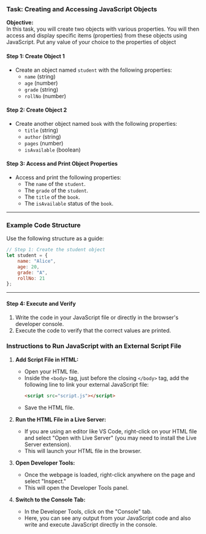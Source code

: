 ### Task: Creating and Accessing JavaScript Objects

**Objective:**  
In this task, you will create two objects with various properties. You will then access and display specific items (properties) from these objects using JavaScript.
Put any value of your choice to the properties of object


#### Step 1: Create Object 1

- Create an object named `student` with the following properties:
  - `name` (string)
  - `age` (number)
  - `grade` (string)
  - `rollNo` (number)

#### Step 2: Create Object 2

- Create another object named `book` with the following properties:
  - `title` (string)
  - `author` (string)
  - `pages` (number)
  - `isAvailable` (boolean)

#### Step 3: Access and Print Object Properties

- Access and print the following properties:
  - The `name` of the `student`.
  - The `grade` of the `student`.
  - The `title` of the `book`.
  - The `isAvailable` status of the `book`.

---

### Example Code Structure
Use the following structure as a guide:

```javascript
// Step 1: Create the student object
let student = {
    name: "Alice",
    age: 20,
    grade: "A",
    rollNo: 21
};
```

---

#### Step 4: Execute and Verify

1. Write the code in your JavaScript file or directly in the browser's developer console.
2. Execute the code to verify that the correct values are printed.

### Instructions to Run JavaScript with an External Script File

1. **Add Script File in HTML:**
   - Open your HTML file.
   - Inside the `<body>` tag, just before the closing `</body>` tag, add the following line to link your external JavaScript file:
     ```html
     <script src="script.js"></script>
     ```
   - Save the HTML file.

2. **Run the HTML File in a Live Server:**
   - If you are using an editor like VS Code, right-click on your HTML file and select "Open with Live Server" (you may need to install the Live Server extension).
   - This will launch your HTML file in the browser.

3. **Open Developer Tools:**
   - Once the webpage is loaded, right-click anywhere on the page and select "Inspect."
   - This will open the Developer Tools panel.

4. **Switch to the Console Tab:**
   - In the Developer Tools, click on the "Console" tab.
   - Here, you can see any output from your JavaScript code and also write and execute JavaScript directly in the console.
